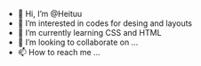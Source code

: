 - 👋 Hi, I’m @Heituu
- 👀 I’m interested in codes for desing and layouts
- 🌱 I’m currently learning CSS and HTML
- 💞️ I’m looking to collaborate on ...
- 📫 How to reach me ...

<!---
Heituu/Heituu is a ✨ special ✨ repository because its `README.md` (this file) appears on your GitHub profile.
You can click the Preview link to take a look at your changes.
--->
